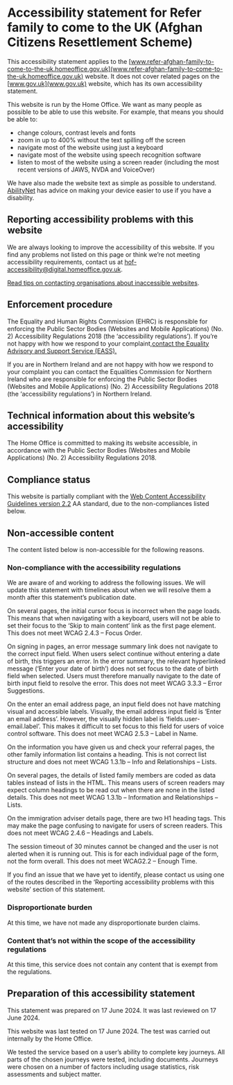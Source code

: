 # Accessibility statement for Refer family to come to the UK (Afghan Citizens Resettlement Scheme)


This accessibility statement applies to the [www.refer-afghan-family-to-come-to-the-uk.homeoffice.gov.uk](www.refer-afghan-family-to-come-to-the-uk.homeoffice.gov.uk) website. It does not cover related pages on the [www.gov.uk](www.gov.uk) website, which has its own accessibility statement.

This website is run by the Home Office. We want as many people as possible to be able to use this website. For example, that means you should be able to:

 - change colours, contrast levels and fonts
 - zoom in up to 400% without the text spilling off the screen
 - navigate most of the website using just a keyboard
 - navigate most of the website using speech recognition software
 - listen to most of the website using a screen reader (including the most recent versions of JAWS, NVDA and VoiceOver)

We have also made the website text as simple as possible to understand. [AbilityNet](https://mcmw.abilitynet.org.uk/) has advice on making your device easier to use if you have a disability.

## Reporting accessibility problems with this website


We are always looking to improve the accessibility of this website. If you find any problems not listed on this page or think we’re not meeting accessibility requirements, contact us at <hof-accessibility@digital.homeoffice.gov.uk>.


[Read tips on contacting organisations about inaccessible websites](https://www.w3.org/WAI/teach-advocate/contact-inaccessible-websites/).



## Enforcement procedure

The Equality and Human Rights Commission (EHRC) is responsible for enforcing the Public Sector Bodies (Websites and Mobile Applications) (No. 2) Accessibility Regulations 2018 (the ‘accessibility regulations’). If you’re not happy with how we respond to your complaint,[contact the Equality Advisory and Support Service (EASS).](https://www.equalityadvisoryservice.com/)


If you are in Northern Ireland and are not happy with how we respond to your complaint you can contact the Equalities Commission for Northern Ireland who are responsible for enforcing the Public Sector Bodies (Websites and Mobile Applications) (No. 2) Accessibility Regulations 2018 (the ‘accessibility regulations’) in Northern Ireland.


## Technical information about this website’s accessibility

The Home Office is committed to making its website accessible, in accordance with the Public Sector Bodies (Websites and Mobile Applications) (No. 2) Accessibility Regulations 2018.



## Compliance status

This website is partially compliant with the [Web Content Accessibility Guidelines version 2.2](https://www.w3.org/TR/WCAG22/) AA standard, due to the non-compliances listed below.

## Non-accessible content

The content listed below is non-accessible for the following reasons.

### Non-compliance with the accessibility regulations

We are aware of and working to address the following issues. We will update this statement with timelines about when we will resolve them a month after this statement’s publication date.

On several pages, the initial cursor focus is incorrect when the page loads. This means that when navigating with a keyboard, users will not be able to set their focus to the ‘Skip to main content’ link as the first page element. This does not meet WCAG 2.4.3 – Focus Order.

On signing in pages, an error message summary link does not navigate to the correct input field. When users select continue without entering a date of birth, this triggers an error. In the error summary, the relevant hyperlinked message (‘Enter your date of birth’) does not set focus to the date of birth field when selected. Users must therefore manually navigate to the date of birth input field to resolve the error. This does not meet WCAG 3.3.3 – Error Suggestions.

On the enter an email address page, an input field does not have matching visual and accessible labels. Visually, the email address input field is ‘Enter an email address’. However, the visually hidden label is ‘fields.user-email.label’. This makes it difficult to set focus to this field for users of voice control software. This does not meet WCAG 2.5.3 – Label in Name.

On the information you have given us and check your referral pages, the other family information list contains a heading. This is not correct list structure and does not meet WCAG 1.3.1b – Info and Relationships – Lists.

On several pages, the details of listed family members are coded as data tables instead of lists in the HTML. This means users of screen readers may expect column headings to be read out when there are none in the listed details. This does not meet WCAG 1.3.1b – Information and Relationships – Lists.

On the immigration adviser details page, there are two H1 heading tags. This may make the page confusing to navigate for users of screen readers. This does not meet WCAG 2.4.6 – Headings and Labels.

The session timeout of 30 minutes cannot be changed and the user is not alerted when it is running out. This is for each individual page of the form, not the form overall. This does not meet WCAG2.2 – Enough Time.

If you find an issue that we have yet to identify, please contact us using one of the routes described in the ‘Reporting accessibility problems with this website’ section of this statement.

### Disproportionate burden
At this time, we have not made any disproportionate burden claims.

### Content that’s not within the scope of the accessibility regulations
At this time, this service does not contain any content that is exempt from the regulations.

## Preparation of this accessibility statement

This statement was prepared on 17 June 2024. It was last reviewed on 17 June 2024.

This website was last tested on 17 June 2024. The test was carried out internally by the Home Office. 

We tested the service based on a user’s ability to complete key journeys. All parts of the chosen journeys were tested, including documents. Journeys were chosen on a number of factors including usage statistics, risk assessments and subject matter.
